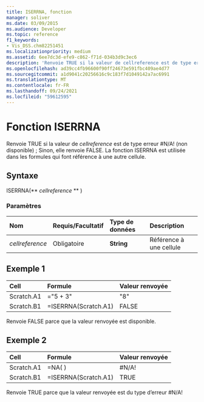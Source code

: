 ```yaml
---
title: ISERRNA, fonction
manager: soliver
ms.date: 03/09/2015
ms.audience: Developer
ms.topic: reference
f1_keywords:
- Vis_DSS.chm82251451
ms.localizationpriority: medium
ms.assetid: 6ee7dc3d-efe9-c862-f71d-034b3d9c3ec6
description: 'Renvoie TRUE si la valeur de cellreference est de type erreur #N/A! (non disponible) ; Sinon, elle renvoie FALSE. La fonction ISERRNA est utilisée dans les formules qui font référence à une autre cellule.'
ms.openlocfilehash: ad39cc4fb96600f90ff24673e591fbc409ae4d77
ms.sourcegitcommit: a1d9041c20256616c9c183f7d1049142a7ac6991
ms.translationtype: MT
ms.contentlocale: fr-FR
ms.lasthandoff: 09/24/2021
ms.locfileid: "59612595"
---
```

# <a name="iserrna-function"></a>Fonction ISERRNA

Renvoie TRUE si la valeur de  _cellreference_ est de type erreur #N/A! (non disponible) ; Sinon, elle renvoie FALSE. La fonction ISERRNA est utilisée dans les formules qui font référence à une autre cellule. 
  
## <a name="syntax"></a>Syntaxe

ISERRNA(** *cellreference* ** ) 
  
### <a name="parameters"></a>Paramètres

|**Nom**|**Requis/Facultatif**|**Type de données**|**Description**|
|:-----|:-----|:-----|:-----|
| _cellreference_ <br/> |Obligatoire  <br/> |**String** <br/> |Référence à une cellule  <br/> |
   
## <a name="example-1"></a>Exemple 1

|**Cell**|**Formule**|**Valeur renvoyée**|
|:-----|:-----|:-----|
|Scratch.A1  <br/> |="5 + 3"  <br/> |"8"  <br/> |
|Scratch.B1  <br/> |=ISERRNA(Scratch.A1)  <br/> |FALSE  <br/> |
   
Renvoie FALSE parce que la valeur renvoyée est disponible.
  
## <a name="example-2"></a>Exemple 2

|**Cell**|**Formule**|**Valeur renvoyée**|
|:-----|:-----|:-----|
|Scratch.A1  <br/> |=NA( )  <br/> |#N/A!  <br/> |
|Scratch.B1  <br/> |=ISERRNA(Scratch.A1)  <br/> |TRUE  <br/> |
   
Renvoie TRUE parce que la valeur renvoyée est du type d’erreur #N/A!
  

